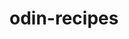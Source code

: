 # odin-recipes
<!-- This project is to build a basic recipe website. The website will consist of the main index page aswell as links to a few recipes -->